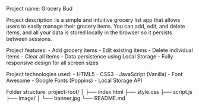 Project name: Grocery Bud

Project description :is a simple and intuitive grocery list app that allows users to easily manage their grocery items. You can add, edit, and delete items, and all your data is stored locally in the browser so it persists between sessions.

Project features: - Add grocery items - Edit existing items - Delete individual items - Clear all items - Data persistence using Local Storage - Fully responsive design for all screen sizes

Project technologies used: - HTML5 - CSS3 - JavaScript (Vanilla) - Font Awesome - Google Fonts (Poppins) - Local Storage API

Folder structure:
project-root/
│
├── index.html
├── style.css
├── script.js
├── image/
│ └── banner.jpg
└── README.md
